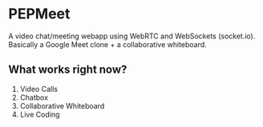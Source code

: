 # PEPMeet
A video chat/meeting webapp using WebRTC and WebSockets (socket.io). Basically a Google Meet clone + a collaborative whiteboard.


## What works right now?

1. Video Calls
2. Chatbox
3. Collaborative Whiteboard
4. Live Coding 